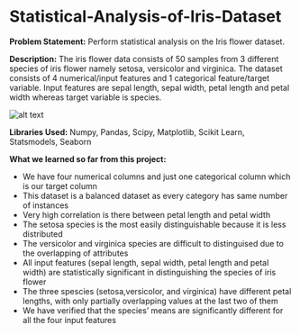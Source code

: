 # Statistical-Analysis-of-Iris-Dataset
**Problem Statement:** 
Perform statistical analysis on the Iris flower dataset.

**Description:**
The iris flower data consists of 50 samples from 3 different species of iris flower namely setosa, versicolor and virginica. The dataset consists of 4 numerical/input features and 1 categorical feature/target variable. Input features are sepal length, sepal width, petal length and petal width whereas target variable is species.

![alt text](https://d25j9w72xt9yi4.cloudfront.net/eyJidWNrZXQiOiJkb2Nrc2hpcC1pbWFnZXMiLCJrZXkiOiJmZWUxMzU3NzRiMDZiZDA5MWE4ZGFmZWRiZjJjNTgxNiIsImVkaXRzIjp7InJvdGF0ZSI6bnVsbCwicmVzaXplIjp7ImZpdCI6ImNvdmVyIiwid2lkdGgiOjE0NDB9fX0=)

**Libraries Used:**
Numpy, Pandas, Scipy, Matplotlib, Scikit Learn, Statsmodels, Seaborn

**What we learned so far from this project:**
- We have four numerical columns and just one categorical column which is our target column
- This dataset is a balanced dataset as every category has same number of instances
- Very high correlation is there between petal length and petal width
- The setosa species is the most easily distinguishable because it is less distributed
- The versicolor and virginica species are difficult to distinguised due to the overlapping of attributes
- All input features (sepal length, sepal width, petal length and petal width) are statistically significant in distinguishing the species of iris flower
- The three spescies (setosa,versicolor, and virginica) have different petal lengths, with only partially overlapping values at the last two of them
- We have verified that the species’ means are significantly different for all the four input features
